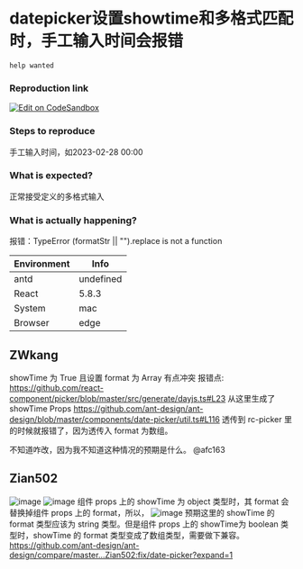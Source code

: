# datepicker设置showtime和多格式匹配时，手工输入时间会报错

`help wanted`

### Reproduction link

[![Edit on CodeSandbox](https://codesandbox.io/static/img/play-codesandbox.svg)](https://codesandbox.io/embed/ri-qi-ge-shi-antd-5-8-3-forked-7m5gl9?fontsize=14&hidenavigation=1&theme=dark)

### Steps to reproduce

手工输入时间，如2023-02-28 00:00

### What is expected?

正常接受定义的多格式输入

### What is actually happening?

报错：TypeError
(formatStr || "").replace is not a function

| Environment | Info      |
| ----------- | --------- |
| antd        | undefined |
| React       | 5.8.3     |
| System      | mac       |
| Browser     | edge      |

<!-- generated by ant-design-issue-helper. DO NOT REMOVE -->

## ZWkang

showTime 为 True 且设置 format 为 Array 有点冲突
报错点: https://github.com/react-component/picker/blob/master/src/generate/dayjs.ts#L23
从这里生成了 showTime Props https://github.com/ant-design/ant-design/blob/master/components/date-picker/util.ts#L116
透传到 rc-picker 里的时候就报错了，因为透传入 format 为数组。

不知道咋改，因为我不知道这种情况的预期是什么。 @afc163

## Zian502

![image](https://github.com/ant-design/ant-design/assets/26033663/4503f6c9-6259-4d3f-9a06-d04747d73c5d)
![image](https://github.com/ant-design/ant-design/assets/26033663/30bea756-f3b6-4037-9e1b-5243b3891323)
组件 props 上的 showTime 为 object 类型时，其 format 会替换掉组件 props 上的 format，所以，
![image](https://github.com/ant-design/ant-design/assets/26033663/cd9eb278-5212-412b-a474-7f41f02d4d30)
预期这里的 showTime 的 format 类型应该为 string 类型。但是组件 props 上的 showTime为 boolean 类型时，showTime 的 format 类型变成了数组类型，需要做下兼容。
https://github.com/ant-design/ant-design/compare/master...Zian502:fix/date-picker?expand=1
